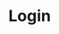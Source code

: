 # Login
<html>
  <head>
  <title>Welcome To Login Form</title>
  <script>
    
    function login()
	{
		var uname = document.getElementById("username").value;
		var pwd = document.getElementById("pwd1").value;
		var filter = "(?=.\d)(?=.[a-z])(?=.*[A-Z]).{8,}";
		if(uname =='')
		{
			alert("please enter user name.");
		}
		else if(pwd=='')
		{
        	alert("enter the password");
		}
		else if(!filter.test(pwd))
		{
			alert("Enter valid password.");
		}
		else if(pwd.length < 8 )
		{
			alert("Password min length is 8.");
		}
		else
		{
	alert('Thank You for Login');
  //Redirecting to other page or webste code or you can set your own html page.
       // window.location = "https://www.campuslife.co.in";
			}
	}
	//Reset Inputfield code.
	function clearFunc()
	{
		document.getElementById("username").value="";
		document.getElementById("pwd1").value="";
	}	
	
    
    </script>
  <style type="text/css">
    
    
  body
   {
     margin:0px; background-color:#FFDAB9; color:#00008B; font-family:Arial, Helvetica, sans-serif;
   }
   #main
   {
     width:600px; height:260px; margin-left:auto; margin-right:auto; border-radius:5px; padding-left:10px; margin-top:100px;
     border-top:3px double #f1f1f1; border-bottom:3px double #f1f1f1; padding-top:20px;
   }
   #main table
   {
     font-family:"Comic Sans MS", cursive;
   } 

  /* css code for textbox */
  #main .tb

  {
    height:28px; width:230px; border:1px solid #27a465; color:#DA70D6; font-weight:bold; border-left:5px solid #f7f7f7; opacity:0.9;
  }

   /* css code for button*/

   #main .btn
   {
    width:80px; height:32px; outline:none;  font-weight:bold; border:0px solid #27a465; text-shadow: 0px 0.5px 0.5px #fff;	
    border-radius: 2px; font-weight: 600; color: #27a465; letter-spacing: 1px; font-size:14px; -webkit-transition: 1s; -moz-transition: 1s; transition: 1s;
   }
  
   #main .btn:hover

   {
    background-color:#FF1493; outline:none;  border-radius: 2px; color:#f1f1f1; border:1px solid #f1f1f1;
   }

   </style>
  </head>

	<body>
	<!-- Main div code -->
	<div id="main">
	<div class="h-tag">
	<h1 align="center">Infinity Login</h1>
	</div>
	<!-- Login box -->
	<div class="login">
	<table cellspacing="2" align="center" cellpadding="10" border="0">
	<tr>
	<td>Enter User Name :</td>
	<td><input type="text" placeholder="Enter user name here" id="username" class="tb" /></td>
	</tr>
	<tr>
	<td>Enter Password :</td>
	<td><input type="password" placeholder="Enter Password here" id="pwd1" class="tb" /></td>
	</tr>
	<tr>
	<td></td>
	<td>
	<input type="submit" value="Reset" onclick="clearFunc()" class="btn" />
	<input type="submit" value="Login" class="btn" onClick="login()" /></td>
	</tr>
	</table>
	</div>
  	 <!-- login box div ending here.. -->
	</div>
	<!-- Main div ending here... -->
    
  </body>
  </html>
